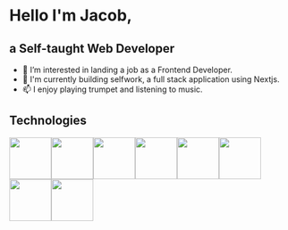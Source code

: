 # Hello I'm Jacob, 
## a Self-taught Web Developer

- 👀 I’m interested in landing a job as a Frontend Developer.
- 🌱 I'm currently building selfwork, a full stack application using Nextjs.
- 📫 I enjoy playing trumpet and listening to music.

## Technologies
<img src="https://user-images.githubusercontent.com/70309225/182934005-e46610aa-7e4f-46d9-8502-d0b3343d7fe4.png" style="width:75px"/><img src="https://user-images.githubusercontent.com/70309225/182934767-33b828be-8b16-4aba-8492-c5d86a970244.png" style="width:75px"/><img src="https://user-images.githubusercontent.com/70309225/182934568-3a0a8c63-f023-490b-a50e-a3c0fb7a7ee3.png" style="width:75px"/><img src="https://user-images.githubusercontent.com/70309225/182934053-d63740d6-89d1-4941-add3-c2e0ef348cdf.png" style="width:75px"/><img src="https://user-images.githubusercontent.com/70309225/182936517-51897833-9b37-4a25-852f-5d482d4e3490.png" style="width:75px"/><img src="https://user-images.githubusercontent.com/70309225/182935920-75626d3c-5c16-40d0-8b0f-64294ffe70ef.png" style="width:75px"/><img src="https://user-images.githubusercontent.com/70309225/182934075-e3f557e9-f19a-46d1-9fba-678a50039305.png" style="width:75px"/><img src="https://user-images.githubusercontent.com/70309225/182934029-5f3a66a7-2178-4448-b1f0-71be3f5913ad.png" style="width:75px"/>







